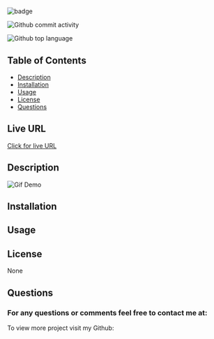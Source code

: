 
  # 

  ![badge](https://img.shields.io/static/v1?label=license&message=None&color=orange)

  ![Github commit activity](https://img.shields.io/github/commit-activity/m//?color=%235FCE3B&style=for-the-badge)

  ![Github top language](https://img.shields.io/github/languages/top//?color=%23AF630D&style=for-the-badge)

  ## Table of Contents
  * [Description](#description)
  * [Installation](#installation)
  * [Usage](#usage)
  * [License](#license)
  * [Questions](#questions)
  

  ## Live URL
  <a href="https://.github.io//"> Click for live URL </a>

  ## Description
  
  ![Gif Demo](./images/test.gif)
  ## Installation
  

  ## Usage
  

  ## License
  
  None

  ## Questions
  ### For any questions or comments feel free to contact me at: <a href="mailto:"></a>
  

  

  To view more project visit my Github: <a href="https://github.com/"></a>
  

